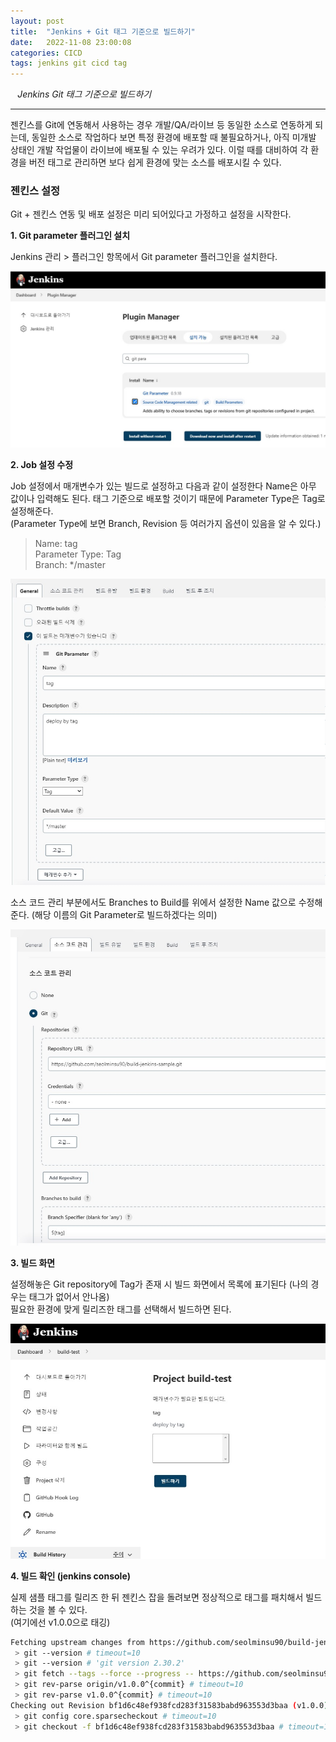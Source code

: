 ```yaml
---
layout: post
title:  "Jenkins + Git 태그 기준으로 빌드하기"
date:   2022-11-08 23:00:08
categories: CICD
tags: jenkins git cicd tag
---
```


<i class="fa-regular fa-circle-check" style="margin-right:0.7rem"></i>*Jenkins Git 태그 기준으로 빌드하기*

---

젠킨스를 Git에 연동해서 사용하는 경우 개발/QA/라이브 등 동일한 소스로 연동하게 되는데, 동일한 소스로 작업하다 보면 특정 환경에 배포할 때
불필요하거나, 아직 미개발 상태인 개발 작업물이 라이브에 배포될 수 있는 우려가 있다. 이럴 때를 대비하여 각 환경을 버전 태그로 관리하면 보다
쉽게 환경에 맞는 소스를 배포시킬 수 있다.


### 젠킨스 설정

Git + 젠킨스 연동 및 배포 설정은 미리 되어있다고 가정하고 설정을 시작한다.

**1. Git parameter 플러그인 설치**

Jenkins 관리 > 플러그인 항목에서 Git parameter 플러그인을 설치한다.

<a href="/assets/images/3.jpg" data-lightbox="falcon9-large" data-title="플러그인 설치">
  <img src="/assets/images/3.jpg" title="플러그인 설치">
</a>

**2. Job 설정 수정**

Job 설정에서 매개변수가 있는 빌드로 설정하고 다음과 같이 설정한다
Name은 아무 값이나 입력해도 된다. 태그 기준으로 배포할 것이기 때문에 Parameter Type은 Tag로 설정해준다.   
(Parameter Type에 보면 Branch, Revision 등 여러가지 옵션이 있음을 알 수 있다.)

> Name: tag   
> Parameter Type: Tag   
> Branch: */master   

<a href="/assets/images/4.jpg" data-lightbox="falcon9-large" data-title="매개변수 빌드로 설정 수정">
  <img src="/assets/images/4.jpg" title="매개변수 빌드로 설정 수정">
</a>


소스 코드 관리 부분에서도 Branches to Build를 위에서 설정한 Name 값으로 수정해준다. (해당 이름의 Git Parameter로 빌드하겠다는 의미)

<a href="/assets/images/5.jpg" data-lightbox="falcon9-large" data-title="태그 기준으로 빌드되도록 수정">
  <img src="/assets/images/5.jpg" title="태그 기준으로 빌드되도록 수정">
</a>

**3. 빌드 화면**

설정해놓은 Git repository에 Tag가 존재 시 빌드 화면에서 목록에 표기된다 (나의 경우는 태그가 없어서 안나옴)   
필요한 환경에 맞게 릴리즈한 태그를 선택해서 빌드하면 된다.

<a href="/assets/images/6.jpg" data-lightbox="falcon9-large" data-title="빌드 선택 화면">
  <img src="/assets/images/6.jpg" title="빌드 선택 화면">
</a>


**4. 빌드 확인 (jenkins console)**   

실제 샘플 태그를 릴리즈 한 뒤 젠킨스 잡을 돌려보면 정상적으로 태그를 패치해서 빌드하는 것을 볼 수 있다.   
(여기에선 v1.0.0으로 태깅)

```bash
Fetching upstream changes from https://github.com/seolminsu90/build-jenkins-sample.git
 > git --version # timeout=10
 > git --version # 'git version 2.30.2'
 > git fetch --tags --force --progress -- https://github.com/seolminsu90/build-jenkins-sample.git +refs/heads/*:refs/remotes/origin/* # timeout=10
 > git rev-parse origin/v1.0.0^{commit} # timeout=10
 > git rev-parse v1.0.0^{commit} # timeout=10
Checking out Revision bf1d6c48ef938fcd283f31583babd963553d3baa (v1.0.0)
 > git config core.sparsecheckout # timeout=10
 > git checkout -f bf1d6c48ef938fcd283f31583babd963553d3baa # timeout=10
```

